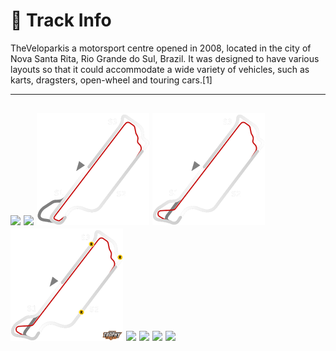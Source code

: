 # 🏁 Track Info

TheVeloparkis a motorsport centre opened in 2008, located in the city of Nova Santa Rita, Rio Grande do Sul, Brazil. It was designed to have various layouts so that it could accommodate a wide variety of vehicles, such as karts, dragsters, open-wheel and touring cars.[1]

---
![](image_1.jpg)
![](image_2.jpg)
![](image_3.jpg)
![](image_4.jpg)
![](image_5.jpg)
![](image_6.jpg)
![](image_7.jpg)
![](image_8.jpg)
![](image_9.jpg)
---

